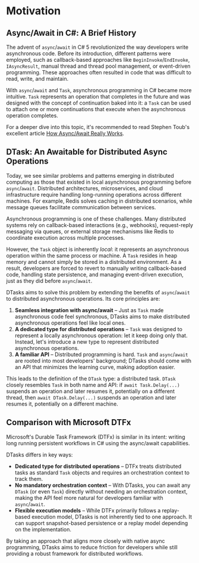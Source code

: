 # Motivation

## Async/Await in C#: A Brief History

The advent of `async`/`await` in C# 5 revolutionized the way developers write asynchronous code.
Before its introduction, different patterns were employed, such as callback-based approaches like `BeginInvoke`/`EndInvoke`, `IAsyncResult`, manual thread and thread pool management, or event-driven programming.
These approaches often resulted in code that was difficult to read, write, and maintain.

With `async`/`await` and `Task`, asynchronous programming in C# became more intuitive.
`Task` represents an operation that completes in the future and was designed with the concept of continuation baked into it: a `Task` can be used to attach one or more continuations that execute when the asynchronous operation completes.

For a deeper dive into this topic, it's recommended to read Stephen Toub's excellent article [How Async/Await Really Works](https://devblogs.microsoft.com/dotnet/how-async-await-really-works/).

## DTask: An Awaitable for Distributed Async Operations

Today, we see similar problems and patterns emerging in distributed computing as those that existed in local asynchronous programming before `async`/`await`.
Distributed architectures, microservices, and cloud infrastructure require handling long-running operations across different machines.
For example, Redis solves caching in distributed scenarios, while message queues facilitate communication between services.

Asynchronous programming is one of these challenges.
Many distributed systems rely on callback-based interactions (e.g., webhooks), request-reply messaging via queues, or external storage mechanisms like Redis to coordinate execution across multiple processes.

However, the `Task` object is inherently *local*: it represents an asynchronous operation within the same process or machine.
A `Task` resides in heap memory and cannot simply be stored in a distributed environment.
As a result, developers are forced to revert to manually writing callback-based code, handling state persistence, and managing event-driven execution, just as they did before `async`/`await`.

DTasks aims to solve this problem by extending the benefits of `async`/`await` to distributed asynchronous operations.
Its core principles are:

1. **Seamless integration with async/await** – Just as `Task` made asynchronous code feel synchronous, DTasks aims to make distributed asynchronous operations feel like local ones.
2. **A dedicated type for distributed operations** – `Task` was designed to represent a locally asynchronous operation: let it keep doing only that. Instead, let's introduce a new type to represent distributed asynchronous operations.
3. **A familiar API** – Distributed programming is hard. `Task` and `async`/`await` are rooted into most developers' background; DTasks should come with an API that minimizes the learning curve, making adoption easier.

This leads to the definition of the `DTask` type: a distributed task.
`DTask` closely resembles `Task` in both name and API: if `await Task.Delay(...)` suspends an operation and later resumes it, potentially on a different thread, then `await DTask.Delay(...)` suspends an operation and later resumes it, potentially on a different machine.

## Comparison with Microsoft DTFx

Microsoft's Durable Task Framework (DTFx) is similar in its intent: writing long running persistent workflows in C# using the async/await capabilities.

DTasks differs in key ways:

- **Dedicated type for distributed operations** – DTFx treats distributed tasks as standard `Task` objects and requires an orchestration context to track them.
- **No mandatory orchestration context** – With DTasks, you can await any `DTask` (or even `Task`) directly without needing an orchestration context, making the API feel more natural for developers familiar with `async`/`await`.
- **Flexible execution models** – While DTFx primarily follows a replay-based execution model, DTasks is not inherently tied to one approach. It can support snapshot-based persistence or a replay model depending on the implementation.

By taking an approach that aligns more closely with native async programming, DTasks aims to reduce friction for developers while still providing a robust framework for distributed workflows.
